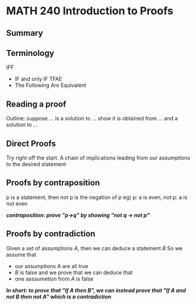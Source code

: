 # MATH 240 Introduction to Proofs

## Summary

## Terminology
IFF
- IF and only IF
TFAE
- The Following Are Equivalent

## Reading a proof
Outline: suppose ... is a solution to ... show it is obtained from ... and a solution to ...

## Direct Proofs
Try right off the start.
A chain of implications leading from our assumptions to the desired statement

## Proofs by contraposition
p is a statement, then not p is the negation of p
eg) p: a is even, not p: a is not even

***contraposition: prove "p->q" by showing "not q -> not p"***

## Proofs by contradiction
Given a set of assumptions *A*, then we can deduce a statement *B*
So we assume that
- our assumptions A are all true
- *B* is false
and we prove that we can deduce that
- one asssumetion from *A*  is false

***In short: to prove that "If A then B", we can instead prove that "If A and not B then not A" which is a contradiction***
